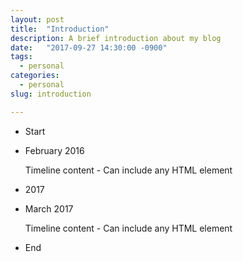 ```yaml
---
layout: post
title:  "Introduction"
description: A brief introduction about my blog
date:   "2017-09-27 14:30:00 -0900"
tags:
  - personal
categories:
  - personal
slug: introduction

---
```

<ul class="timeline">
  <li class="timeline-header is-block">
    <span class="tag is-medium is-primary">Start</span>
  </li>
 
  <li class="timeline-item is-warning">
    <div class="timeline-marker is-warning is-icon">
    </div>
    <div class="timeline-content">
      <p class="heading">February 2016</p>
      <p>Timeline content - Can include any HTML element</p>
    </div>
  </li>
  <li class="timeline-header is-block">
    <span class="tag is-primary">2017</span>
  </li>
  <li class="timeline-item is-danger">
    <div class="timeline-marker is-danger is-icon">
    </div>
    <div class="timeline-content">
      <p class="heading">March 2017</p>
      <p>Timeline content - Can include any HTML element</p>
    </div>
  </li>
  <li class="timeline-header is-block">
    <span class="tag is-medium is-primary">End</span>
  </li>
</ul>
